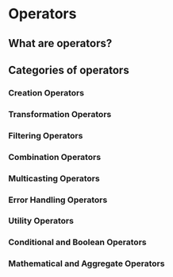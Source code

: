 # Operators

## What are operators?

## Categories of operators

### Creation Operators

### Transformation Operators

### Filtering Operators

### Combination Operators

### Multicasting Operators

### Error Handling Operators

### Utility Operators

### Conditional and Boolean Operators

### Mathematical and Aggregate Operators
